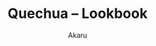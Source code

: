 ---
title: 'Quechua – Lookbook'
author: Akaru
project_image_path: '/images/gallery/quechua-lookbook.jpeg'
external_url: 'http://lookbook.quechua.com/'
---